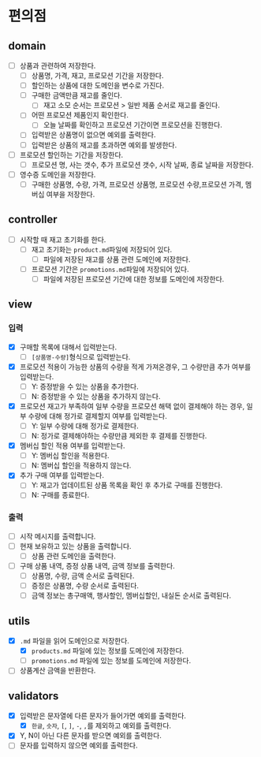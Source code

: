 # 편의점

## domain

- [ ] 상품과 관련하여 저장한다.
    - [ ] 상품명, 가격, 재고, 프로모션 기간을 저장한다.
    - [ ] 할인하는 상품에 대한 도메인을 변수로 가진다.
    - [ ] 구매한 금액만큼 재고를 줄인다.
        - [ ] 재고 소모 순서는 프로모션 > 일반 제품 순서로 재고를 줄인다.
    - [ ] 어떤 프로모션 제품인지 확인한다.
        - [ ] 오늘 날짜를 확인하고 프로모션 기간이면 프로모션을 진행한다.
    - [ ] 입력받은 상품명이 없으면 예외를 출력한다.
    - [ ] 입력받은 상품의 재고를 초과하면 예외를 발생한다.
- [ ] 프로모션 할인하는 기간을 저장한다.
    - [ ] 프로모션 명, 사는 갯수, 추가 프로모션 갯수, 시작 날짜, 종료 날짜을 저장한다.
- [ ] 영수증 도메인을 저장한다.
    - [ ] 구매한 상품명, 수량, 가격, 프로모션 상품명, 프로모션 수량,프로모션 가격, 멤버십 여부을 저장한다.

## controller

- [ ] 시작할 때 재고 초기화를 한다.
    - [ ] 재고 초기화는 `product.md`파일에 저장되어 있다.
        - [ ] 파일에 저장된 재고를 상품 관련 도메인에 저장한다.
    - [ ] 프로모션 기간은 `promotions.md`파일에 저장되어 있다.
        - [ ] 파일에 저장된 프로모션 기간에 대한 정보를 도메인에 저장한다.

## view

### 입력

- [x] 구매할 목록에 대해서 입력받는다.
    - [ ] `[상품명-수량]`형식으로 입력받는다.
- [x] 프로모션 적용이 가능한 상품의 수량을 적게 가져온경우, 그 수량만큼 추가 여부를 입력받는다.
    - [ ] Y: 증정받을 수 있는 상품을 추가한다.
    - [ ] N: 증정받을 수 있는 상품을 추가하지 않는다.
- [x] 프로모션 재고가 부족하여 일부 수량을 프로모션 해택 없이 결제해야 하는 경우, 일부 수량에 대해 정가로 결제할지 여부를 입력받는다.
    - [ ] Y: 일부 수량에 대해 정가로 결제한다.
    - [ ] N: 정가로 결제해야하는 수량만큼 제외한 후 결제를 진행한다.
- [x] 멤버십 할인 적용 여부를 입력받는다.
    - [ ] Y: 멤버십 할인을 적용한다.
    - [ ] N: 멤버십 할인을 적용하지 않는다.
- [x] 추가 구매 여부를 입력받는다.
    - [ ] Y: 재고가 업데이트된 상품 목록을 확인 후 추가로 구매를 진행한다.
    - [ ] N: 구매를 종료한다.

### 출력

- [ ] 시작 메시지를 출력합니다.
- [ ] 현재 보유하고 있는 상품을 출력합니다.
    - [ ] 상품 관련 도메인을 출력한다.
- [ ] 구매 상품 내역, 증정 상품 내역, 금액 정보를 출력한다.
    - [ ] 상품명, 수량, 금액 순서로 출력된다.
    - [ ] 증정은 상품명, 수량 순서로 출력된다.
    - [ ] 금액 정보는 총구매액, 행사할인, 멤버십할인, 내실돈 순서로 출력된다.

## utils

- [x] `.md` 파일을 읽어 도메인으로 저장한다.
    - [x] `products.md` 파일에 있는 정보를 도메인에 저장한다.
    - [ ] `promotions.md` 파일에 있는 정보를 도메인에 저장한다.
- [ ] 상품계산 금액을 반환한다.

## validators

- [x] 입력받은 문자열에 다른 문자가 들어가면 예외를 출력한다.
    - [x] `한글`, `숫자`, `[`, `]`, `-`, `,`를 제외하고 예외를 출력한다.
- [x] Y, N이 아닌 다른 문자를 받으면 예외를 출력한다.
- [ ] 문자를 입력하지 않으면 예외를 출력한다.
